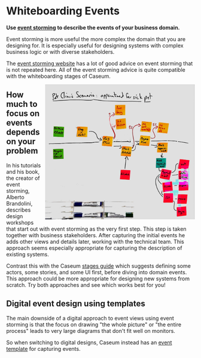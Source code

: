 <!--suppress CheckImageSize, HtmlDeprecatedAttribute -->
# Whiteboarding Events

**Use [event storming](https://www.eventstorming.com/) to describe the events of your business domain.**

Event storming is more useful the more complex the domain that you are designing for. It is especially useful for designing systems with complex business logic or with diverse stakeholders.

The [event storming website](https://www.eventstorming.com/) has a lot of good advice on event storming that is not repeated here. All of the event storming advice is quite compatible with the whiteboarding stages of Caseum.

<img src="event-storming-example.jpg" width="400" align="right" style="margin-left: 10px" alt="Processed photo of a whiteboard containing events">

## How much to focus on events depends on your problem

In his tutorials and his book, the creator of event storming, Alberto Brandolini, describes design workshops that start out with event storming as the very first step. This step is taken together with business stakeholders. After capturing the initial events he adds other views and details later, working with the technical team. This approach seems especially appropriate for capturing the description of existing systems.

Contrast this with the Caseum [stages guide](../guides/stages.md) which suggests defining some actors, some stories, and some UI first, before diving into domain events. This approach could be more appropriate for designing new systems from scratch. Try both approaches and see which works best for you!

## Digital event design using templates

The main downside of a digital approach to event views using event storming is that the focus on drawing "the whole picture" or "the entire process" leads to very large diagrams that don't fit well on monitors.

So when switching to digital designs, Caseum instead has an [event template](event-template.md) for capturing events.

